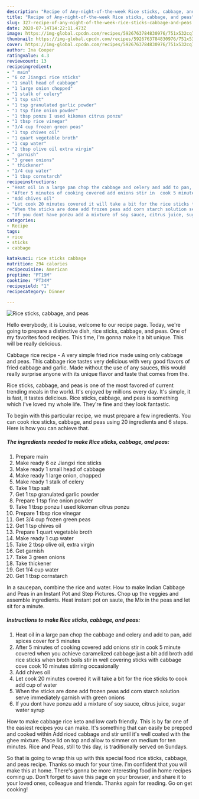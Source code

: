 ```yaml
---
description: "Recipe of Any-night-of-the-week Rice sticks, cabbage, and peas"
title: "Recipe of Any-night-of-the-week Rice sticks, cabbage, and peas"
slug: 327-recipe-of-any-night-of-the-week-rice-sticks-cabbage-and-peas
date: 2020-07-14T14:22:11.473Z
image: https://img-global.cpcdn.com/recipes/5926763784830976/751x532cq70/rice-sticks-cabbage-and-peas-recipe-main-photo.jpg
thumbnail: https://img-global.cpcdn.com/recipes/5926763784830976/751x532cq70/rice-sticks-cabbage-and-peas-recipe-main-photo.jpg
cover: https://img-global.cpcdn.com/recipes/5926763784830976/751x532cq70/rice-sticks-cabbage-and-peas-recipe-main-photo.jpg
author: Ina Cooper
ratingvalue: 4.3
reviewcount: 13
recipeingredient:
- " main"
- "6 oz Jiangxi rice sticks"
- "1 small head of cabbage"
- "1 large onion chopped"
- "1 stalk of celery"
- "1 tsp salt"
- "1 tsp granulated garlic powder"
- "1 tsp fine onion powder"
- "1 tbsp ponzu I used kikoman citrus ponzu"
- "1 tbsp rice vinegar"
- "3/4 cup frozen green peas"
- "1 tsp chives oil"
- "1 quart vegetable broth"
- "1 cup water"
- "2 tbsp olive oil extra virgin"
- " garnish"
- "3 green onions"
- " thickener"
- "1/4 cup water"
- "1 tbsp cornstarch"
recipeinstructions:
- "Heat oil in a large pan chop the cabbage and celery and add to pan, add spices cover for 5 minutes"
- "After 5 minutes of cooking covered add onions stir in  cook 5 minute covered when you achieve caramelized cabbage just a bit add broth add rice sticks when broth boils stir in well covering sticks with cabbage cove cook 10 minutes stirring occasionally"
- "Add chives oil"
- "Let cook 20 minutes covered it will take a bit for the rice sticks to cook add cup of water"
- "When the sticks are done add frozen peas add corn starch solution serve immediately garnish with green onions"
- "If you dont have ponzu add a mixture of soy sauce, citrus juice, sugar water syrup"
categories:
- Recipe
tags:
- rice
- sticks
- cabbage

katakunci: rice sticks cabbage 
nutrition: 294 calories
recipecuisine: American
preptime: "PT19M"
cooktime: "PT34M"
recipeyield: "1"
recipecategory: Dinner

---
```



![Rice sticks, cabbage, and peas](https://img-global.cpcdn.com/recipes/5926763784830976/751x532cq70/rice-sticks-cabbage-and-peas-recipe-main-photo.jpg)

Hello everybody, it is Louise, welcome to our recipe page. Today, we're going to prepare a distinctive dish, rice sticks, cabbage, and peas. One of my favorites food recipes. This time, I'm gonna make it a bit unique. This will be really delicious.

Cabbage rice recipe - A very simple fried rice made using only cabbage and peas. This cabbage rice tastes very delicious with very good flavors of fried cabbage and garlic. Made without the use of any sauces, this would really surprise anyone with its unique flavor and taste that comes from the.

Rice sticks, cabbage, and peas is one of the most favored of current trending meals in the world. It's enjoyed by millions every day. It's simple, it is fast, it tastes delicious. Rice sticks, cabbage, and peas is something which I've loved my whole life. They're fine and they look fantastic.


To begin with this particular recipe, we must prepare a few ingredients. You can cook rice sticks, cabbage, and peas using 20 ingredients and 6 steps. Here is how you can achieve that.

<!--inarticleads1-->

##### The ingredients needed to make Rice sticks, cabbage, and peas:

1. Prepare  main
1. Make ready 6 oz Jiangxi rice sticks
1. Make ready 1 small head of cabbage
1. Make ready 1 large onion, chopped
1. Make ready 1 stalk of celery
1. Take 1 tsp salt
1. Get 1 tsp granulated garlic powder
1. Prepare 1 tsp fine onion powder
1. Take 1 tbsp ponzu I used kikoman citrus ponzu
1. Prepare 1 tbsp rice vinegar
1. Get 3/4 cup frozen green peas
1. Get 1 tsp chives oil
1. Prepare 1 quart vegetable broth
1. Make ready 1 cup water
1. Take 2 tbsp olive oil, extra virgin
1. Get  garnish
1. Take 3 green onions
1. Take  thickener
1. Get 1/4 cup water
1. Get 1 tbsp cornstarch


In a saucepan, combine the rice and water. How to make Indian Cabbage and Peas in an Instant Pot and Step Pictures. Chop up the veggies and assemble ingredients. Heat instant pot on saute, the Mix in the peas and let sit for a minute. 

<!--inarticleads2-->

##### Instructions to make Rice sticks, cabbage, and peas:

1. Heat oil in a large pan chop the cabbage and celery and add to pan, add spices cover for 5 minutes
1. After 5 minutes of cooking covered add onions stir in  cook 5 minute covered when you achieve caramelized cabbage just a bit add broth add rice sticks when broth boils stir in well covering sticks with cabbage cove cook 10 minutes stirring occasionally
1. Add chives oil
1. Let cook 20 minutes covered it will take a bit for the rice sticks to cook add cup of water
1. When the sticks are done add frozen peas add corn starch solution serve immediately garnish with green onions
1. If you dont have ponzu add a mixture of soy sauce, citrus juice, sugar water syrup


How to make cabbage rice keto and low carb friendly. This is by far one of the easiest recipes you can make. It&#39;s something that can easily be prepped and cooked within Add riced cabbage and stir until it&#39;s well coated with the ghee mixture. Place lid on top and allow to simmer on medium for ten minutes. Rice and Peas, still to this day, is traditionally served on Sundays. 

So that is going to wrap this up with this special food rice sticks, cabbage, and peas recipe. Thanks so much for your time. I'm confident that you will make this at home. There's gonna be more interesting food in home recipes coming up. Don't forget to save this page on your browser, and share it to your loved ones, colleague and friends. Thanks again for reading. Go on get cooking!
